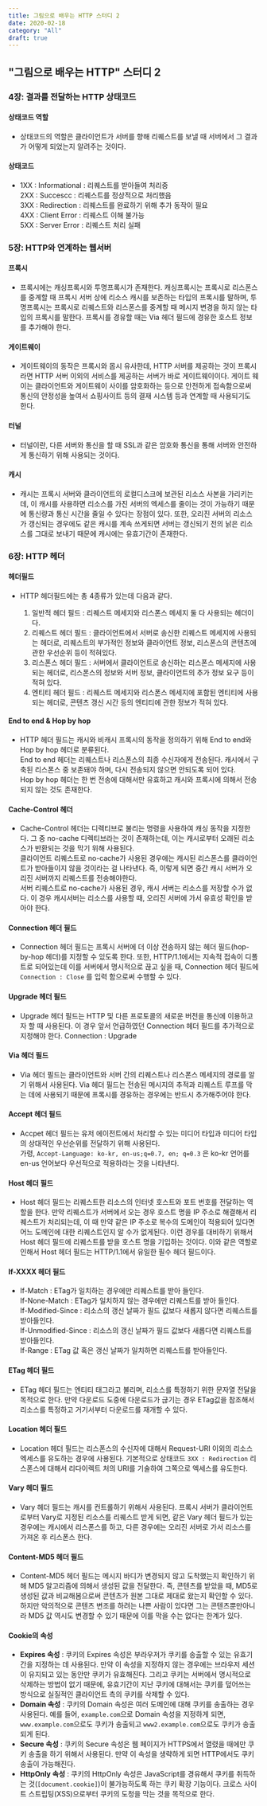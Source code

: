 ```yaml
---
title: 그림으로 배우는 HTTP 스터디 2
date: 2020-02-18
category: "All"
draft: true
---
```


## "그림으로 배우는 HTTP" 스터디 2

### 4장: 결과를 전달하는 HTTP 상태코드

#### 상태코드 역할
  
- 상태코드의 역할은 클라이언트가 서버를 향해 리퀘스트를 보낼 때 서버에서 그 결과가 어떻게 되었는지 알려주는 것이다.

#### 상태코드

- 1XX : Informational : 리퀘스트를 받아들여 처리중  
  2XX : Succescc : 리퀘스트를 정상적으로 처리했음  
  3XX : Redirection : 리퀘스트를 완료하기 위해 추가 동작이 필요  
  4XX : Client Error : 리퀘스트 이해 불가능  
  5XX : Server Error : 리퀘스트 처리 실패  

### 5장: HTTP와 연계하는 웹서버

#### 프록시
  
- 프록시에는 캐싱프록시와 투명프록시가 존재한다. 캐싱프록시는 프록시로 리스폰스를 중계할 때 프록시 서버 상에 리소스 캐시를 보존하는 타입의 프록시를 말하며, 투명프록시는 프록시로 리퀘스트와 리스폰스를 중계할 때 메시지 변경을 하지 않는 타입의 프록시를 말한다. 프록시를 경유할 때는 Via 헤더 필드에 경유한 호스트 정보를 추가해야 한다.

#### 게이트웨이

- 게이트웨이의 동작은 프록시와 몹시 유사한데, HTTP 서버를 제공하는 것이 프록시라면 HTTP 서버 이외의 서비스를 제공하는 서버가 바로 게이트웨이이다. 게이트 웨이는 클라이언트와 게이트웨이 사이를 암호화하는 등으로 안전하게 접속함으로써 통신의 안정성을 높여서 쇼핑사이트 등의 결재 시스템 등과 연계할 때 사용되기도 한다.

#### 터널

- 터널이란, 다른 서버와 통신을 할 때 SSL과 같은 암호화 통신을 통해 서버와 안전하게 통신하기 위해 사용되는 것이다.

#### 캐시

- 캐시는 프록시 서버와 클라이언트의 로컬디스크에 보관된 리소스 사본을 가리키는데, 이 캐시를 사용하면 리소스를 가진 서버의 엑세스를 줄이는 것이 가능하기 때문에 통신량과 통신 시간을 줄일 수 있다는 장점이 있다. 또한, 오리진 서버의 리소스가 갱신되는 경우에도 같은 캐시를 계속 쓰게되면 서버는 갱신되기 전의 낡은 리소스를 그대로 보내기 때문에 캐시에는 유효기간이 존재한다.

### 6장: HTTP 헤더

#### 헤더필드

- HTTP 헤더필드에는 총 4종류가 있는데 다음과 같다.
  
  1. 일반적 헤더 필드 : 리퀘스트 메세지와 리스폰스 메세지 둘 다 사용되는 헤더이다.
  2. 리퀘스트 헤더 필드 : 클라이언트에서 서버로 송신한 리퀘스트 메세지에 사용되는 헤더로, 리퀘스트의 부가적인 정보와 클라이언트 정보, 리스폰스의 콘텐츠에 관한 우선순위 등이 적혀있다.
  3. 리스폰스 헤더 필드 : 서버에서 클라이언트로 송신하는 리스폰스 메세지에 사용되는 헤더로, 리스폰스의 정보와 서버 정보, 클라이언트의 추가 정보 요구 등이 적혀 있다.
  4. 엔티티 헤더 필드 : 리퀘스트 메세지와 리스폰스 메세지에 포함된 엔티티에 사용되는 헤더로, 콘텐츠 갱신 시간 등의 엔티티에 관한 정보가 적혀 있다.

#### End to end & Hop by hop

- HTTP 헤더 필드는 캐시와 비캐시 프록시의 동작을 정의하기 위해 End to end와 Hop by hop 헤더로 분류된다.  
  End to end 헤더는 리퀘스트나 리스폰스의 최종 수신자에게 전송된다. 캐시에서 구축된 리스폰스 중 보존돼야 하며, 다시 전송되지 않으면 안되도록 되어 있다.  
  Hop by hop 헤더는 한 번 전송에 대해서만 유효하고 캐시와 프록시에 의해서 전송되지 않는 것도 존재한다.

#### Cache-Control 헤더

- Cache-Control 헤더는 디렉티브로 불리는 명령을 사용하여 캐싱 동작을 지정한다. 그 중 no-cache 디렉티브라는 것이 존재하는데, 이는 캐시로부터 오래된 리소스가 반환되는 것을 막기 위해 사용된다.  
  클라이언트 리퀘스트로 no-cache가 사용된 경우에는 캐시된 리스폰스를 클라이언트가 받아들이지 않을 것이라는 걸 나타낸다. 즉, 이렇게 되면 중간 캐시 서버가 오리진 서버까지 리퀘스트를 전송해야한다.  
  서버 리퀘스트로 no-cache가 사용된 경우, 캐시 서버는 리소스를 저장할 수가 없다. 이 경우 캐시서버는 리소스를 사용할 때, 오리진 서버에 가서 유효성 확인을 받아야 한다.

#### Connection 헤더 필드

- Connection 헤더 필드는 프록시 서버에 더 이상 전송하지 않는 헤더 필드(hop-by-hop 헤더)를 지정할 수 있도록 한다. 또한, HTTP/1.1에서는 지속적 접속이 디폴트로 되어있는데 이를 서버에서 명시적으로 끊고 싶을 때, Connection 헤더 필드에 `Connection : Close` 를 입력 함으로써 수행할 수 있다.

#### Upgrade 헤더 필드

- Upgrade 헤더 필드는 HTTP 및 다른 프로토콜의 새로운 버전을 통신에 이용하고자 할 때 사용된다. 이 경우 앞서 언급하였던 Connection 헤더 필드를 추가적으로 지정해야 한다. Connection : Upgrade

#### Via 헤더 필드

- Via 헤더 필드는 클라이언트와 서버 간의 리퀘스트나 리스폰스 메세지의 경로를 알기 위해서 사용된다. Via 헤더 필드는 전송된 메시지의 추적과 리퀘스트 루프를 막는 데에 사용되기 때문에 프록시를 경유하는 경우에는 반드시 추가해주어야 한다.

#### Accept 헤더 필드

- Accpet 헤더 필드는 유저 에이전트에서 처리할 수 있는 미디어 타입과 미디어 타입의 상대적인 우선순위를 전달하기 위해 사용된다.  
  가령, `Accept-Language: ko-kr, en-us;q=0.7, en; q=0.3` 은 ko-kr 언어를 en-us 언어보다 우선적으로 적용하라는 것을 나타낸다.

#### Host 헤더 필드

- Host 헤더 필드는 리퀘스트한 리소스의 인터넷 호스트와 포트 번호를 전달하는 역할을 한다. 만약 리퀘스트가 서버에서 오는 경우 호스트 명을 IP 주소로 해결해서 리퀘스트가 처리되는데, 이 때 만약 같은 IP 주소로 복수의 도메인이 적용되어 있다면 어느 도메인에 대한 리퀘스트인지 알 수가 없게된다. 이런 경우를 대비하기 위해서 Host 헤더 필드에 리퀘스트를 받을 호스트 명을 기입하는 것이다. 이와 같은 역할로 인해서 Host 헤더 필드는 HTTP/1.1에서 유일한 필수 헤더 필드이다.

#### If-XXXX 헤더 필드

- If-Match : ETag가 일치하는 경우에만 리퀘스트를 받아 들인다.  
  If-None-Match : ETag가 일치하지 않는 경우에만 리퀘스트를 받아 들인다.  
  If-Modified-Since : 리소스의 갱신 날짜가 필드 값보다 새롭지 않다면 리퀘스트를 받아들인다.  
  If-Unmodified-Since : 리소스의 갱신 날짜가 필드 값보다 새롭다면 리퀘스트를 받아들인다.  
  If-Range : ETag 값 혹은 갱신 날짜가 일치하면 리퀘스트를 받아들인다.  

#### ETag 헤더 필드

- ETag 헤더 필드는 엔티티 태그라고 불리며, 리소스를 특정하기 위한 문자열 전달을 목적으로 한다. 만약 다운로드 도중에 다운로드가 귾기는 경우 ETag값을 참조해서 리소스를 특정하고 거기서부터 다운로드를 재개할 수 있다. 

#### Location 헤더 필드

- Location 헤더 필드는 리스폰스의 수신자에 대해서 Request-URI 이외의 리소스 엑세스를 유도하는 경우에 사용된다. 기본적으로 상태코드 `3XX : Redirection` 리스폰스에 대해서 리다이렉트 처의 URI를 기술하여 그쪽으로 엑세스를 유도한다.

#### Vary 헤더 필드

- Vary 헤더 필드는 캐시를 컨트롤하기 위해서 사용된다. 프록시 서버가 클라이언트로부터 Vary로 지정된 리소스를 리퀘스트 받게 되면, 같은 Vary 헤더 필드가 있는 경우에는 캐시에서 리스폰스를 하고, 다른 경우에는 오리진 서버로 가서 리소스를 가져온 후 리스폰스 한다.

#### Content-MD5 헤더 필드

- Content-MD5 헤더 필드는 메시지 바디가 변경되지 않고 도착했는지 확인하기 위해 MD5 알고리즘에 의해서 생성된 값을 전달한다. 즉, 콘텐츠를 받았을 때, MD5로 생성된 값과 비교해봄으로써 콘텐츠가 원본 그대로 제대로 왔는지 확인할 수 있다. 하지만 악의적으로 콘텐츠 변조를 하려는 나쁜 사람이 있다면 그는 콘텐츠뿐만아니라 MD5 값 역시도 변경할 수 있기 때문에 이를 막을 수는 없다는 한계가 있다.

#### Cookie의 속성

- **Expires 속성** : 쿠키의 Expires 속성은 부라우저가 쿠키를 송출할 수 있는 유효기간을 지정하는 데 사용된다. 만약 이 속성을 지정하지 않는 경우에는 브라우저 세션이 유지되고 있는 동안만 쿠키가 유효해진다. 그리고 쿠키는 서버에서 명시적으로 삭제하는 방법이 없기 때문에, 유효기간이 지난 쿠키에 대해서는 쿠키를 덮어쓰는 방식으로 실질적인 클라이언트 측의 쿠키를 삭제할 수 있다.  
- **Domain 속성** : 쿠키의 Domain 속성은 여러 도메인에 대해 쿠키를 송출하는 경우 사용된다. 예를 들어, `example.com`으로 Domain 속성을 지정하게 되면, `www.example.com`으로도 쿠키가 송출되고 `www2.example.com`으로도 쿠키가 송출되게 된다.  
- **Secure 속성** : 쿠키의 Secure 속성은 웹 페이지가 HTTPS에서 열렸을 때에만 쿠키 송출을 하기 위해서 사용된다. 만약 이 속성을 생략하게 되면 HTTP에서도 쿠키 송출이 가능해진다.  
- **HttpOnly 속성** : 쿠키의 HttpOnly 속성은 JavaScript를 경유해서 쿠키를 취득하는 것(`[document.cookie]`)이 불가능하도록 하는 쿠키 확장 기능이다. 크로스 사이트 스트립팅(XSS)으로부터 쿠키의 도청을 막는 것을 목적으로 한다.
